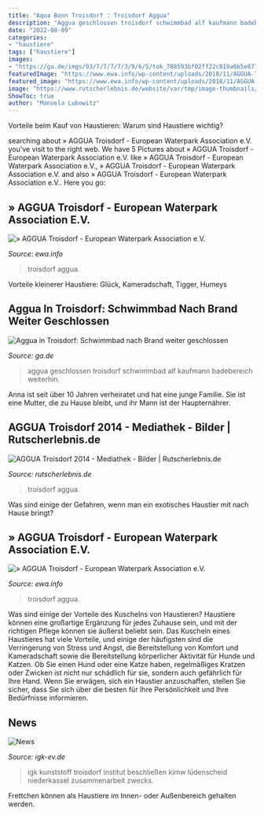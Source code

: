 ```yaml
---
title: "Aqua Bonn Troisdorf : Troisdorf Aggua"
description: "Aggua geschlossen troisdorf schwimmbad alf kaufmann badebereich weiterhin"
date: "2022-08-09"
categories:
- "haustiere"
tags: ["haustiere"]
images:
- "https://ga.de/imgs/93/7/7/7/7/3/9/6/5/tok_788593bf02ff22c819a6b5e8771d1612/w1900_h1052_x1796_y1198_GA_aggua_Tr_7-fc2664ed3d2a0453.JPG"
featuredImage: "https://www.ewa.info/wp-content/uploads/2018/11/AGGUA-Troisdorf-2015-309-Kopie.jpg"
featured_image: "https://www.ewa.info/wp-content/uploads/2018/11/AGGUA-Troisdorf-2015-169.jpg"
image: "https://www.rutscherlebnis.de/website/var/tmp/image-thumbnails/0/369/thumb__fullsize/aggua-troisdorf-2014-2014-09-03-11-12-25_p1780354.jpeg"
ShowToc: true
author: "Manuela Lubowitz"
---
```



Vorteile beim Kauf von Haustieren: Warum sind Haustiere wichtig?

	

		
searching about » AGGUA Troisdorf - European Waterpark Association e.V. you've visit to the right web. We have 5 Pictures about » AGGUA Troisdorf - European Waterpark Association e.V. like » AGGUA Troisdorf - European Waterpark Association e.V., » AGGUA Troisdorf - European Waterpark Association e.V. and also » AGGUA Troisdorf - European Waterpark Association e.V.. Here you go:
		
    
## » AGGUA Troisdorf - European Waterpark Association E.V.

<img loading=lazy src="https://www.ewa.info/wp-content/uploads/2018/11/AGGUA-Troisdorf-2015-309-Kopie.jpg" onerror="this.onerror=null;this.src='https://tse1.mm.bing.net/th?id=OIP.pFBkcPkpxmAO_lCciSm5zAHaE8&amp;pid=15.1';" alt="» AGGUA Troisdorf - European Waterpark Association e.V.">

_Source: ewa.info_

>troisdorf aggua. 

	

Vorteile kleinerer Haustiere: Glück, Kameradschaft, Tigger, Humeys

    
## Aggua In Troisdorf: Schwimmbad Nach Brand Weiter Geschlossen

<img loading=lazy src="https://ga.de/imgs/93/7/7/7/7/3/9/6/5/tok_788593bf02ff22c819a6b5e8771d1612/w1900_h1052_x1796_y1198_GA_aggua_Tr_7-fc2664ed3d2a0453.JPG" onerror="this.onerror=null;this.src='https://tse2.mm.bing.net/th?id=OIP.HR4DmfhUmMnP32x9LVRFoQHaEG&amp;pid=15.1';" alt="Aggua in Troisdorf: Schwimmbad nach Brand weiter geschlossen">

_Source: ga.de_

>aggua geschlossen troisdorf schwimmbad alf kaufmann badebereich weiterhin. 

	

Anna ist seit über 10 Jahren verheiratet und hat eine junge Familie. Sie ist eine Mutter, die zu Hause bleibt, und ihr Mann ist der Haupternährer.

    
## AGGUA Troisdorf 2014 - Mediathek - Bilder | Rutscherlebnis.de

<img loading=lazy src="https://www.rutscherlebnis.de/website/var/tmp/image-thumbnails/0/369/thumb__fullsize/aggua-troisdorf-2014-2014-09-03-11-12-25_p1780354.jpeg" onerror="this.onerror=null;this.src='https://tse3.mm.bing.net/th?id=OIP.HupARSvnMcl7KXQn5ec7hAHaFj&amp;pid=15.1';" alt="AGGUA Troisdorf 2014 - Mediathek - Bilder | Rutscherlebnis.de">

_Source: rutscherlebnis.de_

>troisdorf aggua. 

	

Was sind einige der Gefahren, wenn man ein exotisches Haustier mit nach Hause bringt?

    
## » AGGUA Troisdorf - European Waterpark Association E.V.

<img loading=lazy src="https://www.ewa.info/wp-content/uploads/2018/11/AGGUA-Troisdorf-2015-169.jpg" onerror="this.onerror=null;this.src='https://tse3.mm.bing.net/th?id=OIP.jNzpjQd9TF8JzfrDCRMGiwExDM&amp;pid=15.1';" alt="» AGGUA Troisdorf - European Waterpark Association e.V.">

_Source: ewa.info_

>troisdorf aggua. 

	

Was sind einige der Vorteile des Kuschelns von Haustieren?
Haustiere können eine großartige Ergänzung für jedes Zuhause sein, und mit der richtigen Pflege können sie äußerst beliebt sein. Das Kuscheln eines Haustieres hat viele Vorteile, und einige der häufigsten sind die Verringerung von Stress und Angst, die Bereitstellung von Komfort und Kameradschaft sowie die Bereitstellung körperlicher Aktivität für Hunde und Katzen. Ob Sie einen Hund oder eine Katze haben, regelmäßiges Kratzen oder Zwicken ist nicht nur schädlich für sie, sondern auch gefährlich für Ihre Hand. Wenn Sie erwägen, sich ein Haustier anzuschaffen, stellen Sie sicher, dass Sie sich über die besten für Ihre Persönlichkeit und Ihre Bedürfnisse informieren.

    
## News

<img loading=lazy src="https://www.igk-ev.de/fileadmin/_processed_/csm_Kunststoff_Institut_Luedenscheid_1ef3f5b46e.jpg" onerror="this.onerror=null;this.src='https://tse2.mm.bing.net/th?id=OIP.PPWG7_zs3XPoKsfUhBci2wHaDC&amp;pid=15.1';" alt="News">

_Source: igk-ev.de_

>igk kunststoff troisdorf institut beschließen kimw lüdenscheid niederkassel zusammenarbeit zwecks. 

	

Frettchen können als Haustiere im Innen- oder Außenbereich gehalten werden.

